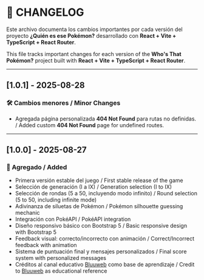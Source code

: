 # 📄 CHANGELOG

Este archivo documenta los cambios importantes por cada versión del proyecto **¿Quién es ese Pokémon?** desarrollado con **React + Vite + TypeScript + React Router**.

This file tracks important changes for each version of the **Who's That Pokémon?** project built with **React + Vite + TypeScript + React Router**.

---

## [1.0.1] - 2025-08-28

### 🛠️ Cambios menores / Minor Changes

- Agregada página personalizada **404 Not Found** para rutas no definidas. / Added custom **404 Not Found** page for undefined routes.

---

## [1.0.0] - 2025-08-27

### 🚀 Agregado / Added

- Primera versión estable del juego / First stable release of the game
- Selección de generación (I a IX) / Generation selection (I to IX)
- Selección de rondas (5 a 50, incluyendo modo infinito) / Round selection (5 to 50, including infinite mode)
- Adivinanza de siluetas de Pokémon / Pokémon silhouette guessing mechanic
- Integración con PokéAPI / PokéAPI integration
- Diseño responsivo básico con Bootstrap 5 / Basic responsive design with Bootstrap 5
- Feedback visual: correcto/incorrecto con animación / Correct/Incorrect feedback with animation
- Sistema de puntuación final y mensajes personalizados / Final score system with personalized messages
- Créditos al canal educativo [Bluuweb](https://www.youtube.com/@bluuweb) como base de aprendizaje / Credit to [Bluuweb](https://www.youtube.com/@bluuweb) as educational reference
